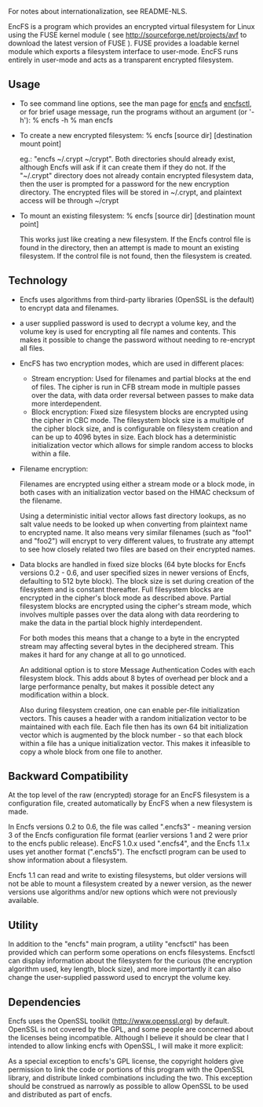 For notes about internationalization, see README-NLS.

EncFS is a program which provides an encrypted virtual filesystem for Linux
using the FUSE kernel module ( see http://sourceforge.net/projects/avf to
download the latest version of FUSE ).  FUSE provides a loadable kernel module
which exports a filesystem interface to user-mode.  EncFS runs entirely in
user-mode and acts as a transparent encrypted filesystem.

Usage
-----

 - To see command line options, see the man page for [encfs](encfs/encfs.pod)
   and [encfsctl](encfs/encfsctl.pod), or for
   brief usage message, run the programs without an argument (or '-h'):
   % encfs -h
   % man encfs

 - To create a new encrypted filesystem:
   % encfs [source dir] [destination mount point]

   eg.: "encfs ~/.crypt ~/crypt".  Both directories should already exist,
   although Encfs will ask if it can create them if they do not.  If the
   "~/.crypt" directory does not already contain encrypted filesystem data,
   then the user is prompted for a password for the new encryption directory.
   The encrypted files will be stored in ~/.crypt, and plaintext access will be
   through ~/crypt

 - To mount an existing filesystem:
   % encfs [source dir] [destination mount point]

   This works just like creating a new filesystem.  If the Encfs control file
   is found in the directory, then an attempt is made to mount an existing
   filesystem.  If the control file is not found, then the filesystem is
   created.


Technology
----------

 - Encfs uses algorithms from third-party libraries (OpenSSL is the default) to
   encrypt data and filenames.

 - a user supplied password is used to decrypt a volume key, and the volume key
   is used for encrypting all file names and contents.  This makes it possible
   to change the password without needing to re-encrypt all files.

 - EncFS has two encryption modes, which are used in different places:
    - Stream encryption:
	Used for filenames and partial blocks at the end of files.
	The cipher is run in CFB stream mode in multiple passes over the data,
	with data order reversal between passes to make data more
	interdependent.
    - Block encryption:
	Fixed size filesystem blocks are encrypted using the cipher in CBC
	mode.  The filesystem block size is a multiple of the cipher block
	size, and is configurable on filesystem creation and can be up to 4096
	bytes in size.  Each block has a deterministic initialization vector
	which allows for simple random access to blocks within a file.

 - Filename encryption:

   Filenames are encrypted using either a stream mode or a block mode, in both
   cases with an initialization vector based on the HMAC checksum of the
   filename.
 
   Using a deterministic initial vector allows fast directory lookups, as no
   salt value needs to be looked up when converting from plaintext name to
   encrypted name.  It also means very similar filenames (such as "foo1" and
   "foo2") will encrypt to very different values, to frustrate any attempt to
   see how closely related two files are based on their encrypted names.

 - Data blocks are handled in fixed size blocks (64 byte blocks for Encfs
   versions 0.2 - 0.6, and user specified sizes in newer versions of Encfs,
   defaulting to 512 byte block).  The block size is set during creation of the
   filesystem and is constant thereafter.
   Full filesystem blocks are encrypted in the cipher's block mode as described
   above.  Partial filesystem blocks are encrypted using the cipher's stream
   mode, which involves multiple passes over the data along with data
   reordering to make the data in the partial block highly interdependent.
    
   For both modes this means that a change to a byte in the encrypted stream
   may affecting several bytes in the deciphered stream.  This makes it hard
   for any change at all to go unnoticed. 

   An additional option is to store Message Authentication Codes with each
   filesystem block.  This adds about 8 bytes of overhead per block and a
   large performance penalty, but makes it possible detect any modification
   within a block.

   Also during filesystem creation, one can enable per-file initialization
   vectors.  This causes a header with a random initialization vector to be
   maintained with each file.  Each file then has its own 64 bit initialization
   vector which is augmented by the block number - so that each block within a
   file has a unique initialization vector.  This makes it infeasible to copy a
   whole block from one file to another. 

Backward Compatibility
----------------------

   At the top level of the raw (encrypted) storage for an EncFS filesystem is a
   configuration file, created automatically by EncFS when a new filesystem is
   made.

   In Encfs versions 0.2 to 0.6, the file was called ".encfs3" - meaning
   version 3 of the Encfs configuration file format (earlier versions 1 and 2
   were prior to the encfs public release).  EncFS 1.0.x used ".encfs4", and
   the Encfs 1.1.x uses yet another format (".encfs5").  The encfsctl program
   can be used to show information about a filesystem.
  
   Encfs 1.1 can read and write to existing filesystems, but older versions
   will not be able to mount a filesystem created by a newer version, as the
   newer versions use algorithms and/or new options which were not previously
   available.

Utility
-------

   In addition to the "encfs" main program, a utility "encfsctl" has been
   provided which can perform some operations on encfs filesystems.  Encfsctl
   can display information about the filesystem for the curious (the encryption
   algorithm used, key length, block size), and more importantly it can also
   change the user-supplied password used to encrypt the volume key.

Dependencies
------------

   Encfs uses the OpenSSL toolkit (http://www.openssl.org) by default.
   OpenSSL is not covered by the GPL, and some people are concerned about the
   licenses being incompatible.  Although I believe it should be clear that I
   intended to allow linking encfs with OpenSSL, I will make it more explicit:

   As a special exception to encfs's GPL license, the copyright holders give
   permission to link the code or portions of this program with the OpenSSL
   library, and distribute linked combinations including the two.  This
   exception should be construed as narrowly as possible to allow OpenSSL to be
   used and distributed as part of encfs.

